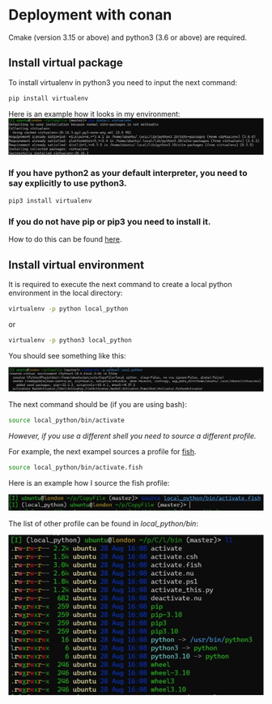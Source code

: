 Deployment with conan
============

Cmake (version 3.15 or above) and python3 (3.6 or above) are required.

Install virtual package
------------
To install virtualenv in python3 you need to input the next command:
~~~bash
pip install virtualenv
~~~

Here is an example how it looks in my environment:
![install virtualenv image](images/install_virtualenv.jpg "Install virtualenv for python3")

### If you have python2 as your default interpreter, you need to say explicitly to use python3.
~~~bash
pip3 install virtualenv
~~~

### If you do not have pip or pip3 you need to install it.
How to do this can be found [here](https://pip.pypa.io/en/stable/installation/).

Install virtual environment
------------
It is required to execute the next command to create a local python environment in the local directory:
~~~bash
virtualenv -p python local_python
~~~
or
~~~bash
virtualenv -p python3 local_python
~~~

You should see something like this:

![creation of virtualenv image](images/create_local_virtualenv.jpg "You need to see something like this")

The next command should be (if you are using bash):
~~~bash
source local_python/bin/activate
~~~

*However, if you use a different shell you need to source a different profile.*

For example, the next exampel sources a profile for [fish](https://fishshell.com/).
~~~bash
source local_python/bin/activate.fish
~~~

Here is an example how I source the fish profile:

![source the fish profile image](images/source_profile.jpg "Source the fish profile.")

The list of other profile can be found in *local_python/bin*:

![bin directory image](images/bin_directory.jpg "It is how the bin directory looks like.")

